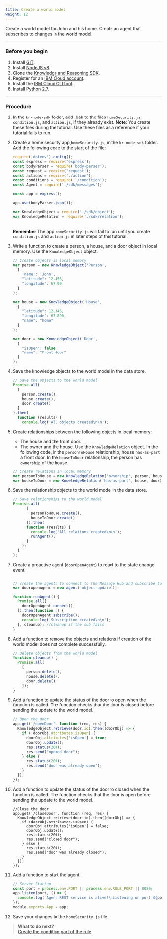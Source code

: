 ```yaml
---
title: Create a world model
weight: 12
---
```


Create a world model for John and his home.  Create an agent that subscribes to changes in the world model.

---
### Before you begin

1. Install [GIT](https://git-scm.com/downloads).
2. Install [NodeJS v8](https://nodejs.org/dist/v8.9.1/).
3. Clone the [Knowledge and Reasoning SDK](https://github.com/Watson-Personal-Assistant/kr-node-sdk).
4. Register for an [IBM Cloud account](https://www.ibm.com/account/us-en/signup/register.html).
5. Install the [IBM Cloud CLI tool](https://console.bluemix.net/docs/cli/index.html#cli).
6. Install [Python 2.7](https://www.python.org/download/releases/2.7/).

---
### Procedure 

1. In the `kr-node-sdk` folder, add .bak to the files `homeSecurity.js`, `condition.js`, and `action.js`, if they already exist.  **Note**: You create these files during the tutorial.  Use these files as a reference if your tutorial fails to run.
2. Create a home security app,`homeSecurity.js`, in the `kr-node-sdk` folder.  Add the following code to the start of the file:
  
    ```javascript
    require('dotenv').config();
    const express = require('express');
    const bodyParser = require('body-parser');
    const request = require('request');
    const actions = require('./action');
    const conditions = require('./condition');
    const Agent = require('./sdk/messages');

    const app = express();

    app.use(bodyParser.json());

    var KnowledgeObject = require('./sdk/object');
    var KnowledgeRelation = require('./sdk/relation');
    ``` 
    <br> **Remember** The app `homeSecurity.js` will fail to run until you create `condition.js` and `action.js` in later steps of this tutorial.
3. Write a function to create a person, a house, and a door object in local memory.
  Use the `KnowledgeObject` object.
    ```javascript
    // Create objects in local memory
    var person = new KnowledgeObject('Person',
      {
        'name': 'John',
        "latitude": 12.456,
        "longitude": 67.99
      }
    );

    var house = new KnowledgeObject('House',
      {
        "latitude": 12.345,
        "longitude": 67.890,
        "name": "home"
      }
    );

    var door = new KnowledgeObject('Door',
      {
        "isOpen": false,
        "name": "Front door"
      }
    );
    ```
4. Save the knowledge objects to the world model in the data store.
    ```javascript
    // Save the objects to the world model
    Promise.all(
      [
        person.create(),
        house.create(),
        door.create()
      ]
    ).then(
      function (results) {
        console.log('All objects created\n\n');

    ```
5.  Create relationships between the following objects in local memory:

    - The house and the front door.
    - The owner and the house.
  Use the `KnowledgeRelation` object.
  In the following code, in the `personToHouse` relationship, house `has-as-part` a front door. In the `houseToDoor` relationship, the person has `ownership` of the house.
    ```javascript
    // Create relations in local memory
    var personToHouse = new KnowledgeRelation('ownership', person, house);
    var houseToDoor = new KnowledgeRelation('has-as-part', house, door);

    ```
6.  Save the relationship objects to the world model in the data store.
    ```javascript
    // Save relationships to the world model
    Promise.all(
          [
            personToHouse.create(),
            houseToDoor.create()
          ]).then(
          function (results) {
            console.log('All relations created\n\n');
            runAgent();
          }
        );
      }
    );

    ```
7. Create a proactive agent (`doorOpenAgent`) to react to the state change event.
    ```javascript

    // create the agents to connect to the Message Hub and subscribe to object update events.
    var doorOpenAgent = new Agent('object-update');

    function runAgent() {
      Promise.all([
        doorOpenAgent.connect(),
      ]).then(function () {
        doorOpenAgent.subscribe();
        console.log('Subscription created\n\n');
      }, cleanup); //cleanup if the sub fails
    }

    ```
8.  Add a function to remove the objects and relations if creation of the world model does not complete successfully.
    ```javascript
    // Delete objects from the world model
    function cleanup() {
      Promise.all(
        [
          person.delete(),
          house.delete(),
          door.delete()
        ]);
    }

    ```
9.  Add a function to update the status of the door to open when the function is called.  The function checks that the door is closed before sending the update to the world model.
    ```Javascript
    // Open the door
    app.get('/openDoor', function (req, res) {
      KnowledgeObject.retrieve(door.id).then((doorObj) => {
        if (!doorObj.attributes.isOpen) {
          doorObj.attributes['isOpen'] = true;
          doorObj.update();
          res.status(200);
          res.send("opened door");
        } else {
          res.status(200);
          res.send("door was already open");
        }
      });
    });

    ```
10. Add a function to update the status of the door to closed when the function is called.  The function checks that the door is open before sending the update to the world model.
    ```
    //Close the door
    app.get('/closeDoor', function (req, res) {
      KnowledgeObject.retrieve(door.id).then((doorObj) => {
        if (doorObj.attributes.isOpen) {
          doorObj.attributes['isOpen'] = false;
          doorObj.update();
          res.status(200);
          res.send("closed door");
        } else {
          res.status(200);
          res.send("door was already closed");
        }
      });
    });

    ```
11. Add a function to start the agent.
    ```javascript
    // Server Startup
    const port = process.env.PORT || process.env.RULE_PORT || 8080;
    app.listen(port, () => {
      console.log(`Agent REST service is alive!\nListening on port ${port}\n\n`)
    });
    module.exports.App = app;

    ```
12. Save your changes to the `homeSecurity.js` file.

> **What to do next?**<br/>
[Create the condition part of the rule]({{site.baseurl}}/knowledge/create-condition-function).
